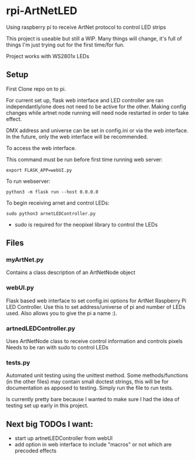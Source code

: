 # rpi-ArtNetLED
Using raspberry pi to receive ArtNet protocol to control LED strips

This project is useable but still a WIP. Many things will change, it's full of things I'm just trying out for the first time/for fun.

Project works with WS2801x LEDs

## Setup
First Clone repo on to pi.

For current set up, flask web interface and LED controller are ran independantly/one does not need to be active for the other. Making config changes while artnet node running will need node restarted in order to take effect.

DMX address and universe can be set in config.ini or via the web interface. In the future, only the web interface will be recommended.

To access the web interface.

This command must be run before first time running web server:
```
export FLASK_APP=webUI.py
```

To run webserver:
```
python3 -m flask run --host 0.0.0.0
```

To begin receiving arnet and control LEDs:
```
sudo python3 arnetLEDController.py
```

 - sudo is required for the neopixel library to control the LEDs

## Files
### myArtNet.py
Contains a class description of an ArtNetNode object

### webUI.py
Flask based web interface to set config.ini options for ArtNet Raspberry Pi LED Controller.
Use this to set address/universe of pi and number of LEDs used. Also allows you to give the pi a name :).

### artnedLEDController.py
Uses ArtNetNode class to receive control information and controls pixels
Needs to be ran with sudo to control LEDs

### tests.py
Automated unit testing using the unittest method. Some methods/functions (in the other files) may contain small doctest strings, this will be for documentation as apposed to testing.
Simply run the file to run tests.

Is currently pretty bare because I wanted to make sure I had the idea of testing set up early in this project.

## Next big TODOs I want:
 - start up artnetLEDController from webUI
 - add option in web interface to include "macros" or not which are precoded effects



